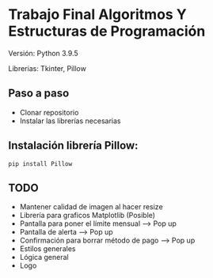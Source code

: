 # Trabajo Final Algoritmos Y Estructuras de Programación

Versión: Python 3.9.5

Librerias: Tkinter, Pillow

## Paso a paso
+ Clonar repositorio
+ Instalar las librerías necesarias 

## Instalación librería Pillow:

`pip install Pillow`

## TODO

+ Mantener calidad de imagen al hacer resize
+ Librería para graficos Matplotlib (Posible)
+ Pantalla para poner el límite mensual --> Pop up
+ Pantalla de alerta --> Pop up
+ Confirmación para borrar método de pago --> Pop up
+ Estilos generales
+ Lógica general
+ Logo

